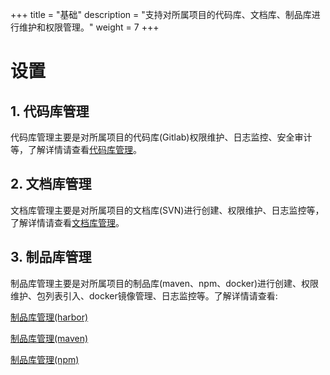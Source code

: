 +++
title = "基础"
description = "支持对所属项目的代码库、文档库、制品库进行维护和权限管理。"
weight = 7
+++

# 设置

## 1. 代码库管理

代码库管理主要是对所属项目的代码库(Gitlab)权限维护、日志监控、安全审计等，了解详情请查看[代码库管理](./code-repo)。

## 2. 文档库管理

文档库管理主要是对所属项目的文档库(SVN)进行创建、权限维护、日志监控等，了解详情请查看[文档库管理](./doc-repo)。

## 3. 制品库管理

制品库管理主要是对所属项目的制品库(maven、npm、docker)进行创建、权限维护、包列表引入、docker镜像管理、日志监控等。了解详情请查看:

[制品库管理(harbor)](./prod-repo-harbor)

[制品库管理(maven)](./prod-repo-maven)

[制品库管理(npm)](./prod-repo-npm)

